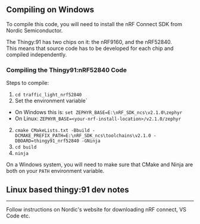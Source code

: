 ## Compiling on Windows
To compile this code, you will need to install the nRF Connect SDK from Nordic Semiconductor.

The Thingy:91 has two chips on it: the nRF9160, and the nRF52840.  
This means that source code has to be developed for each chip and compiled independently.  

### Compiling the Thingy91:nRF52840 Code
Steps to compile:
1. `cd traffic_light_nrf52840`
2. Set the environment variable`
  - On Windows this is: `set ZEPHYR_BASE=E:\nRF_SDK_ncs\v2.1.0\zephyr`
  - On Linux: `ZEPHYR_BASE=<your-nrf-install-location>/v2.1.0/zephyr`
2. `cmake CMakeLists.txt -Bbuild -DCMAKE_PREFIX_PATH=E:\nRF_SDK_ncs\toolchains\v2.1.0 -DBOARD=thingy91_nrf52840 -GNinja`
3. `cd build`
4. `ninja`

On a Windows system, you will need to make sure that CMake and Ninja are both on your `PATH` environment variable. 


## Linux based thingy:91 dev notes
---

Follow instructions on Nordic's website for downloading nRF connect, VS Code etc.


